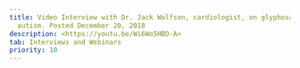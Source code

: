 ```yaml
---
title: Video Interview with Dr. Jack Wolfson, cardiologist, on glyphosate and
  autism. Posted December 20, 2018
description: <https://youtu.be/Wi6Wo5HBD-A>
tab: Interviews and Webinars
priority: 10
---
```

